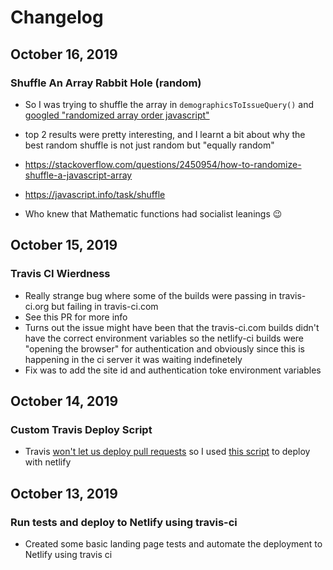# Changelog

## October 16, 2019
### Shuffle An Array Rabbit Hole (random)

- So I was trying to shuffle the array in `demographicsToIssueQuery()` and [googled "randomized array order javascript"](https://www.google.com/search?q=randomize+array+order+javascript)

- top 2 results were pretty interesting, and I learnt a bit about 
why the best random shuffle is not just random but "equally random"

- https://stackoverflow.com/questions/2450954/how-to-randomize-shuffle-a-javascript-array
- https://javascript.info/task/shuffle
- Who knew that Mathematic functions had socialist leanings 😉

## October 15, 2019
### Travis CI Wierdness

- Really strange bug where some of the builds were passing in travis-ci.org but
failing in travis-ci.com
- See this PR for more info
- Turns out the issue might have been that the travis-ci.com builds didn't
have the correct environment variables so the
netlify-ci builds were "opening the browser" for authentication
 and obviously since this is happening in the ci server it was waiting indefinetely
 - Fix was to add the site id and authentication toke environment variables
  

## October 14, 2019
### Custom Travis Deploy Script

- Travis [won't let us deploy pull requests](https://github.com/travis-ci/travis-ci/issues/7338) so
I used [this script](https://gist.github.com/steffencrespo/829d0900f3314acffe462f2e552dd3f6) to deploy with netlify
## October 13, 2019

### Run tests and deploy to Netlify using travis-ci

- Created some basic landing page tests and automate the deployment
to Netlify using travis ci 